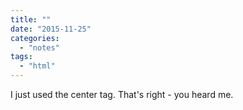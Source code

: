 ```yaml
---
title: ""
date: "2015-11-25"
categories: 
  - "notes"
tags: 
  - "html"
---
```


I just used the center tag. That's right - you heard me.
